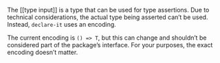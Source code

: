 The [[type input]] is a type that can be used for type assertions. Due to technical considerations, the actual type being asserted can’t be used. Instead, `declare-it` uses an encoding.

The current encoding is `() => T`, but this can change and shouldn’t be considered part of the package’s interface. For your purposes, the exact encoding doesn’t matter.

